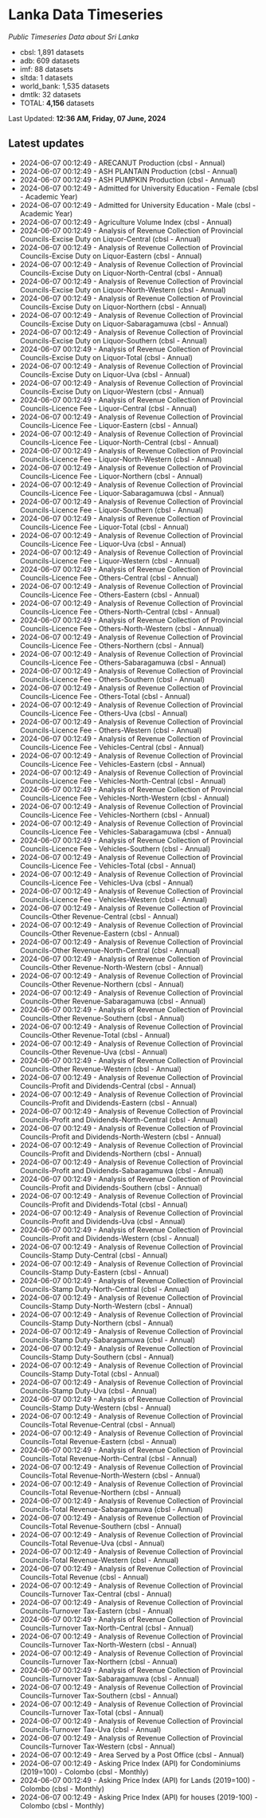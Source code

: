 # Lanka Data Timeseries
*Public Timeseries Data about Sri Lanka*

* cbsl: 1,891 datasets
* adb: 609 datasets
* imf: 88 datasets
* sltda: 1 datasets
* world_bank: 1,535 datasets
* dmtlk: 32 datasets
* TOTAL: **4,156** datasets

Last Updated: **12:36 AM, Friday, 07 June, 2024**

## Latest updates

* 2024-06-07 00:12:49 - ARECANUT Production (cbsl - Annual)
* 2024-06-07 00:12:49 - ASH PLANTAIN Production (cbsl - Annual)
* 2024-06-07 00:12:49 - ASH PUMPKIN Production (cbsl - Annual)
* 2024-06-07 00:12:49 - Admitted for University Education - Female (cbsl - Academic Year)
* 2024-06-07 00:12:49 - Admitted for University Education - Male (cbsl - Academic Year)
* 2024-06-07 00:12:49 - Agriculture Volume Index (cbsl - Annual)
* 2024-06-07 00:12:49 - Analysis of Revenue Collection of Provincial Councils-Excise Duty on Liquor-Central (cbsl - Annual)
* 2024-06-07 00:12:49 - Analysis of Revenue Collection of Provincial Councils-Excise Duty on Liquor-Eastern (cbsl - Annual)
* 2024-06-07 00:12:49 - Analysis of Revenue Collection of Provincial Councils-Excise Duty on Liquor-North-Central (cbsl - Annual)
* 2024-06-07 00:12:49 - Analysis of Revenue Collection of Provincial Councils-Excise Duty on Liquor-North-Western (cbsl - Annual)
* 2024-06-07 00:12:49 - Analysis of Revenue Collection of Provincial Councils-Excise Duty on Liquor-Northern (cbsl - Annual)
* 2024-06-07 00:12:49 - Analysis of Revenue Collection of Provincial Councils-Excise Duty on Liquor-Sabaragamuwa (cbsl - Annual)
* 2024-06-07 00:12:49 - Analysis of Revenue Collection of Provincial Councils-Excise Duty on Liquor-Southern (cbsl - Annual)
* 2024-06-07 00:12:49 - Analysis of Revenue Collection of Provincial Councils-Excise Duty on Liquor-Total (cbsl - Annual)
* 2024-06-07 00:12:49 - Analysis of Revenue Collection of Provincial Councils-Excise Duty on Liquor-Uva (cbsl - Annual)
* 2024-06-07 00:12:49 - Analysis of Revenue Collection of Provincial Councils-Excise Duty on Liquor-Western (cbsl - Annual)
* 2024-06-07 00:12:49 - Analysis of Revenue Collection of Provincial Councils-Licence Fee - Liquor-Central (cbsl - Annual)
* 2024-06-07 00:12:49 - Analysis of Revenue Collection of Provincial Councils-Licence Fee - Liquor-Eastern (cbsl - Annual)
* 2024-06-07 00:12:49 - Analysis of Revenue Collection of Provincial Councils-Licence Fee - Liquor-North-Central (cbsl - Annual)
* 2024-06-07 00:12:49 - Analysis of Revenue Collection of Provincial Councils-Licence Fee - Liquor-North-Western (cbsl - Annual)
* 2024-06-07 00:12:49 - Analysis of Revenue Collection of Provincial Councils-Licence Fee - Liquor-Northern (cbsl - Annual)
* 2024-06-07 00:12:49 - Analysis of Revenue Collection of Provincial Councils-Licence Fee - Liquor-Sabaragamuwa (cbsl - Annual)
* 2024-06-07 00:12:49 - Analysis of Revenue Collection of Provincial Councils-Licence Fee - Liquor-Southern (cbsl - Annual)
* 2024-06-07 00:12:49 - Analysis of Revenue Collection of Provincial Councils-Licence Fee - Liquor-Total (cbsl - Annual)
* 2024-06-07 00:12:49 - Analysis of Revenue Collection of Provincial Councils-Licence Fee - Liquor-Uva (cbsl - Annual)
* 2024-06-07 00:12:49 - Analysis of Revenue Collection of Provincial Councils-Licence Fee - Liquor-Western (cbsl - Annual)
* 2024-06-07 00:12:49 - Analysis of Revenue Collection of Provincial Councils-Licence Fee - Others-Central (cbsl - Annual)
* 2024-06-07 00:12:49 - Analysis of Revenue Collection of Provincial Councils-Licence Fee - Others-Eastern (cbsl - Annual)
* 2024-06-07 00:12:49 - Analysis of Revenue Collection of Provincial Councils-Licence Fee - Others-North-Central (cbsl - Annual)
* 2024-06-07 00:12:49 - Analysis of Revenue Collection of Provincial Councils-Licence Fee - Others-North-Western (cbsl - Annual)
* 2024-06-07 00:12:49 - Analysis of Revenue Collection of Provincial Councils-Licence Fee - Others-Northern (cbsl - Annual)
* 2024-06-07 00:12:49 - Analysis of Revenue Collection of Provincial Councils-Licence Fee - Others-Sabaragamuwa (cbsl - Annual)
* 2024-06-07 00:12:49 - Analysis of Revenue Collection of Provincial Councils-Licence Fee - Others-Southern (cbsl - Annual)
* 2024-06-07 00:12:49 - Analysis of Revenue Collection of Provincial Councils-Licence Fee - Others-Total (cbsl - Annual)
* 2024-06-07 00:12:49 - Analysis of Revenue Collection of Provincial Councils-Licence Fee - Others-Uva (cbsl - Annual)
* 2024-06-07 00:12:49 - Analysis of Revenue Collection of Provincial Councils-Licence Fee - Others-Western (cbsl - Annual)
* 2024-06-07 00:12:49 - Analysis of Revenue Collection of Provincial Councils-Licence Fee - Vehicles-Central (cbsl - Annual)
* 2024-06-07 00:12:49 - Analysis of Revenue Collection of Provincial Councils-Licence Fee - Vehicles-Eastern (cbsl - Annual)
* 2024-06-07 00:12:49 - Analysis of Revenue Collection of Provincial Councils-Licence Fee - Vehicles-North-Central (cbsl - Annual)
* 2024-06-07 00:12:49 - Analysis of Revenue Collection of Provincial Councils-Licence Fee - Vehicles-North-Western (cbsl - Annual)
* 2024-06-07 00:12:49 - Analysis of Revenue Collection of Provincial Councils-Licence Fee - Vehicles-Northern (cbsl - Annual)
* 2024-06-07 00:12:49 - Analysis of Revenue Collection of Provincial Councils-Licence Fee - Vehicles-Sabaragamuwa (cbsl - Annual)
* 2024-06-07 00:12:49 - Analysis of Revenue Collection of Provincial Councils-Licence Fee - Vehicles-Southern (cbsl - Annual)
* 2024-06-07 00:12:49 - Analysis of Revenue Collection of Provincial Councils-Licence Fee - Vehicles-Total (cbsl - Annual)
* 2024-06-07 00:12:49 - Analysis of Revenue Collection of Provincial Councils-Licence Fee - Vehicles-Uva (cbsl - Annual)
* 2024-06-07 00:12:49 - Analysis of Revenue Collection of Provincial Councils-Licence Fee - Vehicles-Western (cbsl - Annual)
* 2024-06-07 00:12:49 - Analysis of Revenue Collection of Provincial Councils-Other Revenue-Central (cbsl - Annual)
* 2024-06-07 00:12:49 - Analysis of Revenue Collection of Provincial Councils-Other Revenue-Eastern (cbsl - Annual)
* 2024-06-07 00:12:49 - Analysis of Revenue Collection of Provincial Councils-Other Revenue-North-Central (cbsl - Annual)
* 2024-06-07 00:12:49 - Analysis of Revenue Collection of Provincial Councils-Other Revenue-North-Western (cbsl - Annual)
* 2024-06-07 00:12:49 - Analysis of Revenue Collection of Provincial Councils-Other Revenue-Northern (cbsl - Annual)
* 2024-06-07 00:12:49 - Analysis of Revenue Collection of Provincial Councils-Other Revenue-Sabaragamuwa (cbsl - Annual)
* 2024-06-07 00:12:49 - Analysis of Revenue Collection of Provincial Councils-Other Revenue-Southern (cbsl - Annual)
* 2024-06-07 00:12:49 - Analysis of Revenue Collection of Provincial Councils-Other Revenue-Total (cbsl - Annual)
* 2024-06-07 00:12:49 - Analysis of Revenue Collection of Provincial Councils-Other Revenue-Uva (cbsl - Annual)
* 2024-06-07 00:12:49 - Analysis of Revenue Collection of Provincial Councils-Other Revenue-Western (cbsl - Annual)
* 2024-06-07 00:12:49 - Analysis of Revenue Collection of Provincial Councils-Profit and Dividends-Central (cbsl - Annual)
* 2024-06-07 00:12:49 - Analysis of Revenue Collection of Provincial Councils-Profit and Dividends-Eastern (cbsl - Annual)
* 2024-06-07 00:12:49 - Analysis of Revenue Collection of Provincial Councils-Profit and Dividends-North-Central (cbsl - Annual)
* 2024-06-07 00:12:49 - Analysis of Revenue Collection of Provincial Councils-Profit and Dividends-North-Western (cbsl - Annual)
* 2024-06-07 00:12:49 - Analysis of Revenue Collection of Provincial Councils-Profit and Dividends-Northern (cbsl - Annual)
* 2024-06-07 00:12:49 - Analysis of Revenue Collection of Provincial Councils-Profit and Dividends-Sabaragamuwa (cbsl - Annual)
* 2024-06-07 00:12:49 - Analysis of Revenue Collection of Provincial Councils-Profit and Dividends-Southern (cbsl - Annual)
* 2024-06-07 00:12:49 - Analysis of Revenue Collection of Provincial Councils-Profit and Dividends-Total (cbsl - Annual)
* 2024-06-07 00:12:49 - Analysis of Revenue Collection of Provincial Councils-Profit and Dividends-Uva (cbsl - Annual)
* 2024-06-07 00:12:49 - Analysis of Revenue Collection of Provincial Councils-Profit and Dividends-Western (cbsl - Annual)
* 2024-06-07 00:12:49 - Analysis of Revenue Collection of Provincial Councils-Stamp Duty-Central (cbsl - Annual)
* 2024-06-07 00:12:49 - Analysis of Revenue Collection of Provincial Councils-Stamp Duty-Eastern (cbsl - Annual)
* 2024-06-07 00:12:49 - Analysis of Revenue Collection of Provincial Councils-Stamp Duty-North-Central (cbsl - Annual)
* 2024-06-07 00:12:49 - Analysis of Revenue Collection of Provincial Councils-Stamp Duty-North-Western (cbsl - Annual)
* 2024-06-07 00:12:49 - Analysis of Revenue Collection of Provincial Councils-Stamp Duty-Northern (cbsl - Annual)
* 2024-06-07 00:12:49 - Analysis of Revenue Collection of Provincial Councils-Stamp Duty-Sabaragamuwa (cbsl - Annual)
* 2024-06-07 00:12:49 - Analysis of Revenue Collection of Provincial Councils-Stamp Duty-Southern (cbsl - Annual)
* 2024-06-07 00:12:49 - Analysis of Revenue Collection of Provincial Councils-Stamp Duty-Total (cbsl - Annual)
* 2024-06-07 00:12:49 - Analysis of Revenue Collection of Provincial Councils-Stamp Duty-Uva (cbsl - Annual)
* 2024-06-07 00:12:49 - Analysis of Revenue Collection of Provincial Councils-Stamp Duty-Western (cbsl - Annual)
* 2024-06-07 00:12:49 - Analysis of Revenue Collection of Provincial Councils-Total Revenue-Central (cbsl - Annual)
* 2024-06-07 00:12:49 - Analysis of Revenue Collection of Provincial Councils-Total Revenue-Eastern (cbsl - Annual)
* 2024-06-07 00:12:49 - Analysis of Revenue Collection of Provincial Councils-Total Revenue-North-Central (cbsl - Annual)
* 2024-06-07 00:12:49 - Analysis of Revenue Collection of Provincial Councils-Total Revenue-North-Western (cbsl - Annual)
* 2024-06-07 00:12:49 - Analysis of Revenue Collection of Provincial Councils-Total Revenue-Northern (cbsl - Annual)
* 2024-06-07 00:12:49 - Analysis of Revenue Collection of Provincial Councils-Total Revenue-Sabaragamuwa (cbsl - Annual)
* 2024-06-07 00:12:49 - Analysis of Revenue Collection of Provincial Councils-Total Revenue-Southern (cbsl - Annual)
* 2024-06-07 00:12:49 - Analysis of Revenue Collection of Provincial Councils-Total Revenue-Uva (cbsl - Annual)
* 2024-06-07 00:12:49 - Analysis of Revenue Collection of Provincial Councils-Total Revenue-Western (cbsl - Annual)
* 2024-06-07 00:12:49 - Analysis of Revenue Collection of Provincial Councils-Total Revenue (cbsl - Annual)
* 2024-06-07 00:12:49 - Analysis of Revenue Collection of Provincial Councils-Turnover Tax-Central (cbsl - Annual)
* 2024-06-07 00:12:49 - Analysis of Revenue Collection of Provincial Councils-Turnover Tax-Eastern (cbsl - Annual)
* 2024-06-07 00:12:49 - Analysis of Revenue Collection of Provincial Councils-Turnover Tax-North-Central (cbsl - Annual)
* 2024-06-07 00:12:49 - Analysis of Revenue Collection of Provincial Councils-Turnover Tax-North-Western (cbsl - Annual)
* 2024-06-07 00:12:49 - Analysis of Revenue Collection of Provincial Councils-Turnover Tax-Northern (cbsl - Annual)
* 2024-06-07 00:12:49 - Analysis of Revenue Collection of Provincial Councils-Turnover Tax-Sabaragamuwa (cbsl - Annual)
* 2024-06-07 00:12:49 - Analysis of Revenue Collection of Provincial Councils-Turnover Tax-Southern (cbsl - Annual)
* 2024-06-07 00:12:49 - Analysis of Revenue Collection of Provincial Councils-Turnover Tax-Total (cbsl - Annual)
* 2024-06-07 00:12:49 - Analysis of Revenue Collection of Provincial Councils-Turnover Tax-Uva (cbsl - Annual)
* 2024-06-07 00:12:49 - Analysis of Revenue Collection of Provincial Councils-Turnover Tax-Western (cbsl - Annual)
* 2024-06-07 00:12:49 - Area Served by a Post Office (cbsl - Annual)
* 2024-06-07 00:12:49 - Asking Price Index (API) for Condominiums (2019=100) - Colombo (cbsl - Monthly)
* 2024-06-07 00:12:49 - Asking Price Index (API) for Lands (2019=100) - Colombo (cbsl - Monthly)
* 2024-06-07 00:12:49 - Asking Price Index (API) for houses (2019-100) - Colombo (cbsl - Monthly)